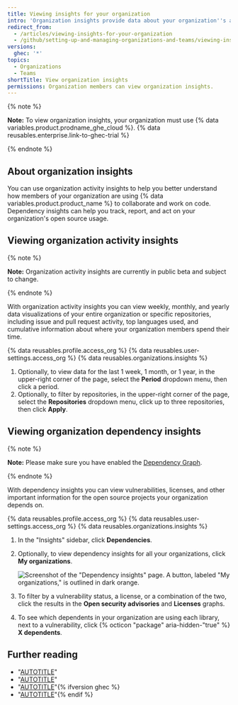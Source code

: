 ```yaml
---
title: Viewing insights for your organization
intro: 'Organization insights provide data about your organization''s activity, contributions, and dependencies.'
redirect_from:
  - /articles/viewing-insights-for-your-organization
  - /github/setting-up-and-managing-organizations-and-teams/viewing-insights-for-your-organization
versions:
  ghec: '*'
topics:
  - Organizations
  - Teams
shortTitle: View organization insights
permissions: Organization members can view organization insights.
---
```


{% note %}

**Note:** To view organization insights, your organization must use {% data variables.product.prodname_ghe_cloud %}. {% data reusables.enterprise.link-to-ghec-trial %}

{% endnote %}

## About organization insights

You can use organization activity insights to help you better understand how members of your organization are using {% data variables.product.product_name %} to collaborate and work on code. Dependency insights can help you track, report, and act on your organization's open source usage.

## Viewing organization activity insights

{% note %}

**Note:** Organization activity insights are currently in public beta and subject to change.

{% endnote %}

With organization activity insights you can view weekly, monthly, and yearly data visualizations of your entire organization or specific repositories, including issue and pull request activity, top languages used, and cumulative information about where your organization members spend their time.

{% data reusables.profile.access_org %}
{% data reusables.user-settings.access_org %}
{% data reusables.organizations.insights %}
1. Optionally, to view data for the last 1 week, 1 month, or 1 year, in the upper-right corner of the page, select the **Period** dropdown menu, then click a period.
1. Optionally, to filter by repositories, in the upper-right corner of the page, select the **Repositories** dropdown menu, click up to three repositories, then click **Apply**.

## Viewing organization dependency insights

{% note %}

**Note:** Please make sure you have enabled the [Dependency Graph](/code-security/supply-chain-security/understanding-your-software-supply-chain/configuring-the-dependency-graph).

{% endnote %}

With dependency insights you can view vulnerabilities, licenses, and other important information for the open source projects your organization depends on.

{% data reusables.profile.access_org %}
{% data reusables.user-settings.access_org %}
{% data reusables.organizations.insights %}
1. In the "Insights" sidebar, click **Dependencies**.
1. Optionally, to view dependency insights for all your organizations, click **My organizations**.

   ![Screenshot of the "Dependency insights" page. A button, labeled "My organizations," is outlined in dark orange.](/assets/images/help/organizations/org-insights-dependencies-my-orgs-button.png)
1. To filter by a vulnerability status, a license, or a combination of the two, click the results in the **Open security advisories** and **Licenses** graphs.
1. To see which dependents in your organization are using each library, next to a vulnerability, click {% octicon "package" aria-hidden-"true" %} **X dependents**.

## Further reading
 - "[AUTOTITLE](/organizations/collaborating-with-groups-in-organizations/about-organizations)"
 - "[AUTOTITLE](/code-security/supply-chain-security/understanding-your-software-supply-chain/exploring-the-dependencies-of-a-repository)"
 - "[AUTOTITLE](/organizations/managing-organization-settings/changing-the-visibility-of-your-organizations-dependency-insights)"{% ifversion ghec %}
- "[AUTOTITLE](/admin/policies/enforcing-policies-for-your-enterprise/enforcing-policies-for-dependency-insights-in-your-enterprise)"{% endif %}
